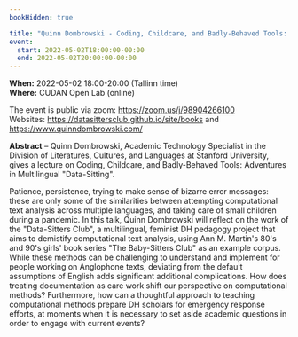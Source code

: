 ```yaml
---
bookHidden: true

title: "Quinn Dombrowski - Coding, Childcare, and Badly-Behaved Tools: Adventures in Multilingual 'Data-Sitting'"
event:
  start: 2022-05-02T18:00:00-00:00
  end: 2022-05-02T20:00:00-00:00
---
```


**When:**  2022-05-02 18:00-20:00 (Tallinn time)  
**Where:** CUDAN Open Lab (online)

The event is public via zoom: https://zoom.us/j/98904266100  
Websites: https://datasittersclub.github.io/site/books and https://www.quinndombrowski.com/


<!--more-->
**Abstract** – Quinn Dombrowski, Academic Technology Specialist in the Division of Literatures, Cultures, and Languages at Stanford University, gives a lecture on Coding, Childcare, and Badly-Behaved Tools: Adventures in Multilingual "Data-Sitting".

Patience, persistence, trying to make sense of bizarre error messages: these are only some of the similarities between attempting computational text analysis across multiple languages, and taking care of small children during a pandemic. In this talk, Quinn Dombrowski will reflect on the work of the "Data-Sitters Club", a multilingual, feminist DH pedagogy project that aims to demistify computational text analysis, using Ann M. Martin's 80's and 90's girls' book series "The Baby-Sitters Club" as an example corpus. While these methods can be challenging to understand and implement for people working on Anglophone texts, deviating from the default assumptions of English adds significant additional complications. How does treating documentation as care work shift our perspective on computational methods? Furthermore, how can a thoughtful approach to teaching computational methods prepare DH scholars for emergency response efforts, at moments when it is necessary to set aside academic questions in order to engage with current events? 
